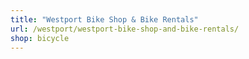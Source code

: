 ```yaml
---
title: "Westport Bike Shop & Bike Rentals"
url: /westport/westport-bike-shop-and-bike-rentals/
shop: bicycle
---
```

